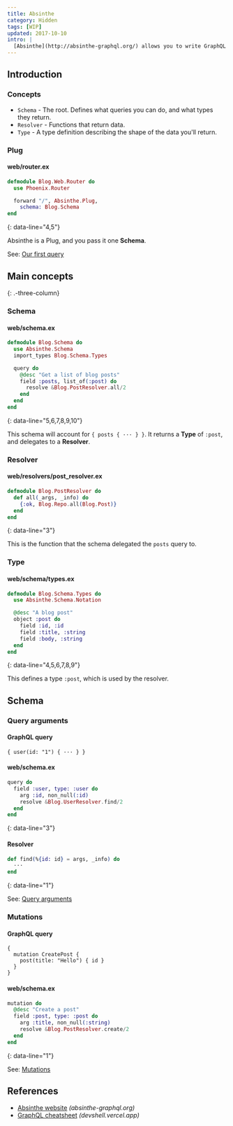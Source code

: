 ```yaml
---
title: Absinthe
category: Hidden
tags: [WIP]
updated: 2017-10-10
intro: |
  [Absinthe](http://absinthe-graphql.org/) allows you to write GraphQL servers in Elixir.
---
```


## Introduction

### Concepts

- `Schema` - The root. Defines what queries you can do, and what types they return.
- `Resolver` - Functions that return data.
- `Type` - A type definition describing the shape of the data you'll return.

### Plug

#### web/router.ex

```elixir
defmodule Blog.Web.Router do
  use Phoenix.Router

  forward "/", Absinthe.Plug,
    schema: Blog.Schema
end
```
{: data-line="4,5"}

Absinthe is a Plug, and you pass it one **Schema**.

See: [Our first query](http://absinthe-graphql.org/tutorial/our-first-query/)

## Main concepts
{: .-three-column}

### Schema

#### web/schema.ex

```elixir
defmodule Blog.Schema do
  use Absinthe.Schema
  import_types Blog.Schema.Types

  query do
    @desc "Get a list of blog posts"
    field :posts, list_of(:post) do
      resolve &Blog.PostResolver.all/2
    end
  end
end
```
{: data-line="5,6,7,8,9,10"}

This schema will account for `{ posts { ··· } }`. It returns a **Type** of `:post`, and delegates to a **Resolver**.

### Resolver

#### web/resolvers/post_resolver.ex

```elixir
defmodule Blog.PostResolver do
  def all(_args, _info) do
    {:ok, Blog.Repo.all(Blog.Post)}
  end
end
```
{: data-line="3"}

This is the function that the schema delegated the `posts` query to.

### Type

#### web/schema/types.ex

```elixir
defmodule Blog.Schema.Types do
  use Absinthe.Schema.Notation

  @desc "A blog post"
  object :post do
    field :id, :id
    field :title, :string
    field :body, :string
  end
end
```
{: data-line="4,5,6,7,8,9"}

This defines a type `:post`, which is used by the resolver.

## Schema

### Query arguments

#### GraphQL query

```
{ user(id: "1") { ··· } }
```

#### web/schema.ex

```elixir
query do
  field :user, type: :user do
    arg :id, non_null(:id)
    resolve &Blog.UserResolver.find/2
  end
end
```
{: data-line="3"}

#### Resolver

```elixir
def find(%{id: id} = args, _info) do
  ···
end
```
{: data-line="1"}

See: [Query arguments](http://absinthe-graphql.org/tutorial/query-arguments/)

### Mutations

#### GraphQL query

```
{
  mutation CreatePost {
    post(title: "Hello") { id }
  }
}
```

#### web/schema.ex

```elixir
mutation do
  @desc "Create a post"
  field :post, type: :post do
    arg :title, non_null(:string)
    resolve &Blog.PostResolver.create/2
  end
end
```
{: data-line="1"}

See: [Mutations](http://absinthe-graphql.org/tutorial/mutations/)

## References

  - [Absinthe website](http://absinthe-graphql.org/) _(absinthe-graphql.org)_
  - [GraphQL cheatsheet](./graphql) _(devshell.vercel.app)_
